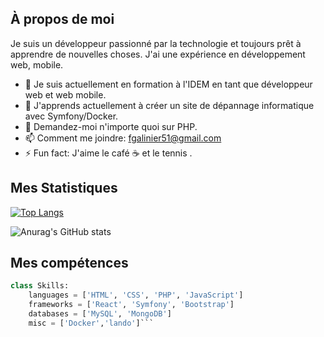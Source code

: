## À propos de moi

Je suis un développeur passionné par la technologie et toujours prêt à apprendre de nouvelles choses. J'ai une expérience en développement web, mobile.

- 🔭 Je suis actuellement en formation à l'IDEM en tant que développeur web et web mobile.
- 🌱 J'apprends actuellement à créer un site de dépannage informatique avec Symfony/Docker.
- 💬 Demandez-moi n'importe quoi sur PHP.
- 📫 Comment me joindre: fgalinier51@gmail.com
- ⚡ Fun fact: J'aime le café ☕ et le tennis .


## Mes Statistiques

[![Top Langs](https://github-readme-stats.vercel.app/api/top-langs/?username=FranckGalinier&layout=compact&theme=shadow_blue)](https://github.com/FranckGalinier/github-readme-stats)

![Anurag's GitHub stats](https://github-readme-stats.vercel.app/api?username=FranckGalinier&theme=shadow_blue&show_icons=true)


## Mes compétences

```python
class Skills:
    languages = ['HTML', 'CSS', 'PHP', 'JavaScript']
    frameworks = ['React', 'Symfony', 'Bootstrap']
    databases = ['MySQL', 'MongoDB']
    misc = ['Docker','lando']```
